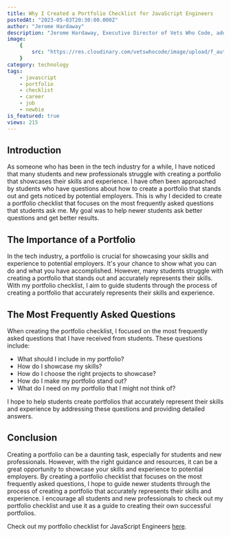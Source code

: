```yaml
---
title: Why I Created a Portfolio Checklist for JavaScript Engineers
postedAt: "2023-05-03T20:30:00.000Z"
author: "Jerome Hardaway"
description: "Jerome Hardaway, Executive Director of Vets Who Code, addresses the common challenges students and new professionals face in creating standout portfolios. By crafting a portfolio checklist focusing on frequently asked questions, he aims to guide individuals through the process, ensuring their portfolios accurately represent their skills and experience. It serves as a valuable tool for JavaScript Engineers looking to create successful portfolios that resonate with potential employers."
image:
    {
        src: "https://res.cloudinary.com/vetswhocode/image/upload/f_auto,q_auto,g_auto/v1685585775/checklist_pis3uf.jpg",
    }
category: technology
tags:
    - javascript
    - portfolio
    - checklist
    - career
    - job
    - newbie
is_featured: true
views: 215
---
```


## Introduction

As someone who has been in the tech industry for a while, I have noticed that many students and new professionals struggle with creating a portfolio that showcases their skills and experience. I have often been approached by students who have questions about how to create a portfolio that stands out and gets noticed by potential employers. This is why I decided to create a portfolio checklist that focuses on the most frequently asked questions that students ask me. My goal was to help newer students ask better questions and get better results.

## The Importance of a Portfolio

In the tech industry, a portfolio is crucial for showcasing your skills and experience to potential employers. It's your chance to show what you can do and what you have accomplished. However, many students struggle with creating a portfolio that stands out and accurately represents their skills. With my portfolio checklist, I aim to guide students through the process of creating a portfolio that accurately represents their skills and experience.

## The Most Frequently Asked Questions

When creating the portfolio checklist, I focused on the most frequently asked questions that I have received from students. These questions include:

- What should I include in my portfolio?
- How do I showcase my skills?
- How do I choose the right projects to showcase?
- How do I make my portfolio stand out?
- What do I need on my portfolio that I might not think of?

I hope to help students create portfolios that accurately represent their skills and experience by addressing these questions and providing detailed answers.

## Conclusion

Creating a portfolio can be a daunting task, especially for students and new professionals. However, with the right guidance and resources, it can be a great opportunity to showcase your skills and experience to potential employers. By creating a portfolio checklist that focuses on the most frequently asked questions, I hope to guide newer students through the process of creating a portfolio that accurately represents their skills and experience. I encourage all students and new professionals to check out my portfolio checklist and use it as a guide to creating their own successful portfolios.

Check out my portfolio checklist for JavaScript Engineers [here](https://www.notion.so/Portfolio-Checklist-for-Javascript-Engineers-44e9b849bf6d4c5db8273993dfd748c3).

